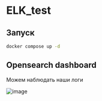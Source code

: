 # ELK_test

## Запуск

```bash
docker compose up -d
```

## Opensearch dashboard

Можем наблюдать наши логи

![image](https://github.com/user-attachments/assets/8b5f3353-2f60-4910-b5e0-1bd99319b27e)
